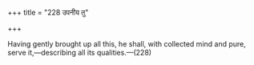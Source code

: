 +++
title = "228 उपनीय तु"

+++

Having gently brought up all this, he shall, with collected mind and pure, serve it,—describing all its qualities.—(228)